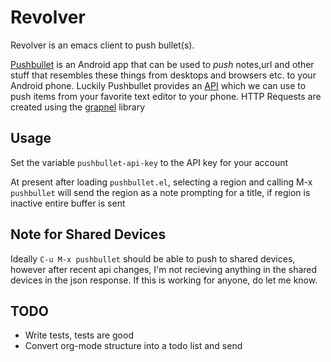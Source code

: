 Revolver
==========

  Revolver is an emacs client to push bullet(s).

  [Pushbullet](https://pushbullet.com) is an Android app that can be
  used to *push* notes,url and other stuff that resembles these things
  from desktops and browsers etc. to your Android phone. Luckily
  Pushbullet provides an [API](https://pushbullet.com/api) which we
  can use to push items from your favorite text editor to your phone.
  HTTP Requests are created using the
  [grapnel](https://github.com/leathekd/grapnel) library

## Usage

  Set the variable `pushbullet-api-key` to the API key for your
  account

  At present after loading `pushbullet.el`, selecting a region and
  calling M-x `pushbullet` will send the region as a note prompting
  for a title, if region is inactive entire buffer is sent

## Note for Shared Devices

  Ideally `C-u M-x pushbullet` should be able to push to shared
  devices, however after recent api changes, I'm not recieving
  anything in the shared devices in the json response. If this is
  working for anyone, do let me know.

## TODO

- Write tests, tests are good
- Convert org-mode structure into a todo list and send
